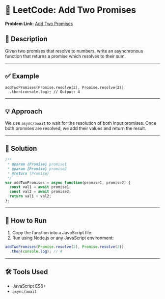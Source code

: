 # 📘 LeetCode: Add Two Promises

**Problem Link:** [Add Two Promises](https://leetcode.com/problems/add-two-promises)

## 🧠 Description

Given two promises that resolve to numbers, write an asynchronous function that returns a promise which resolves to their sum.

---

## ✅ Example

```
addTwoPromises(Promise.resolve(2), Promise.resolve(2))
  .then(console.log); // Output: 4
```

---

## 💡 Approach

We use `async/await` to wait for the resolution of both input promises. Once both promises are resolved, we add their values and return the result.

---

## 🧪 Solution

```js
/**
 * @param {Promise} promise1
 * @param {Promise} promise2
 * @return {Promise}
 */
var addTwoPromises = async function(promise1, promise2) {
  const val1 = await promise1;
  const val2 = await promise2;
  return val1 + val2;
};
```

---

## 🚀 How to Run

1. Copy the function into a JavaScript file.
2. Run using Node.js or any JavaScript environment:

```js
addTwoPromises(Promise.resolve(2), Promise.resolve(2))
  .then(console.log); // 4
```

---

## 🛠️ Tools Used

- JavaScript ES6+
- `async/await`